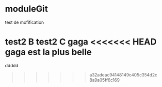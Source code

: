 # moduleGit
test de mofification

test2 B
test2 C
gaga
<<<<<<< HEAD
gaga est la plus belle
=======
ddddd
>>>>>>> a32adeac94148149c405c354d2c8a9a05ff6c169
